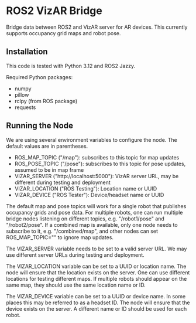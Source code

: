 # ROS2 VizAR Bridge

Bridge data between ROS2 and VizAR server for AR devices.
This currently supports occupancy grid maps and robot pose.

## Installation

This code is tested with Python 3.12 and ROS2 Jazzy.

Required Python packages:

- numpy
- pillow
- rclpy (from ROS package)
- requests

## Running the Node

We are using several environment variables to configure the node.
The default values are in parentheses.

- ROS_MAP_TOPIC ("/map"): subscribes to this topic for map updates
- ROS_POSE_TOPIC ("/pose"): subscribes to this topic for pose updates, assumed to be in map frame
- VIZAR_SERVER ("http://localhost:5000"): VizAR server URL, may be different during testing and deployment
- VIZAR_LOCATION ("ROS Testing"): Location name or UUID
- VIZAR_DEVICE ("ROS Tester"): Device/headset name or UUID

The default map and pose topics will work for a single robot that publishes
occupancy grids and pose data. For multiple robots, one can run multiple bridge
nodes listening on different topics, e.g. "/robot1/pose" and "/robot2/pose".
If a combined map is available, only one node needs to subscribe to it, e.g.
"/combined/map", and other nodes can set ROS_MAP_TOPIC="" to ignore map
updates.

The VIZAR_SERVER variable needs to be set to a valid server URL. We may use
different server URLs during testing and deployment.

The VIZAR_LOCATION variable can be set to a UUID or location name. The node
will ensure that the location exists on the server. One can use different
locations for testing different maps. If multiple robots should appear on
the same map, they should use the same location name or ID.

The VIZAR_DEVICE variable can be set to a UUID or device name. In some places
this may be referred to as a headset ID. The node will ensure that the device
exists on the server. A different name or ID should be used for each robot.
